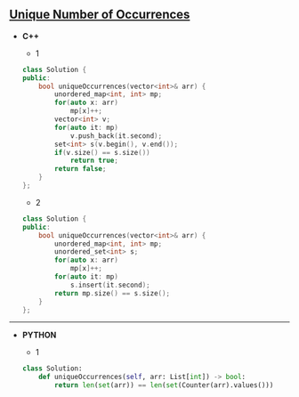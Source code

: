 ## [Unique Number of Occurrences](https://leetcode.com/problems/unique-number-of-occurrences/)

* **C++**

  * 1
  ```cpp
  class Solution {
  public:
      bool uniqueOccurrences(vector<int>& arr) {
          unordered_map<int, int> mp;
          for(auto x: arr)
              mp[x]++;
          vector<int> v;
          for(auto it: mp)
              v.push_back(it.second);
          set<int> s(v.begin(), v.end());
          if(v.size() == s.size())
              return true;
          return false;
      }
  };
  ```
  
  * 2
  ```cpp
  class Solution {
  public:
      bool uniqueOccurrences(vector<int>& arr) {
          unordered_map<int, int> mp;
          unordered_set<int> s;
          for(auto x: arr)
              mp[x]++;
          for(auto it: mp)
              s.insert(it.second);
          return mp.size() == s.size();
      }
  };
  ```

<hr>

* **PYTHON**

  * 1
  ```py
  class Solution:
      def uniqueOccurrences(self, arr: List[int]) -> bool:
          return len(set(arr)) == len(set(Counter(arr).values()))
  ```
